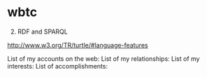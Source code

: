 # wbtc

2. RDF and SPARQL

http://www.w3.org/TR/turtle/#language-features

List of my accounts on the web:
List of my relationships:
List of my interests:
List of accomplishments:
